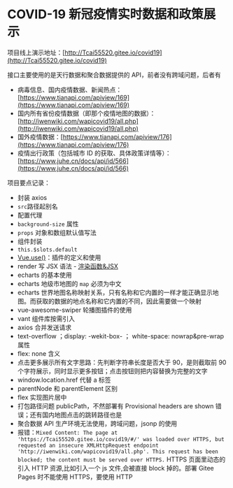 # COVID-19 新冠疫情实时数据和政策展示

项目线上演示地址：[http://Tcai55520.gitee.io/covid19](http://Tcai55520.gitee.io/covid19)

接口主要使用的是天行数据和聚合数据提供的 API，前者没有跨域问题，后者有

- 病毒信息、国内疫情数据、新闻热点：[https://www.tianapi.com/apiview/169](https://www.tianapi.com/apiview/169)
- 国内所有省份疫情数据（即那个疫情地图的数据）：[http://iwenwiki.com/wapicovid19/all.php](http://iwenwiki.com/wapicovid19/all.php)
- 国外疫情数据：[https://www.tianapi.com/apiview/176](https://www.tianapi.com/apiview/176)
- 疫情出行政策（包括城市 ID 的获取、具体政策详情等）：[https://www.juhe.cn/docs/api/id/566](https://www.juhe.cn/docs/api/id/566)

项目要点记录：

- 封装 axios
- `src`路径起别名
- 配置代理
- `background-size` 属性
- `props` 对象和数组默认值写法
- 组件封装
- `this.$slots.default`
- [Vue.use()](https://cn.vuejs.org/v2/api/#Vue-use)：插件的定义和使用
- render 写 JSX 语法 - [渲染函数&JSX](https://cn.vuejs.org/v2/guide/render-function.html#JSX)
- echarts 的基本使用
- echarts 地级市地图的 `map` 必须为中文
- echarts 世界地图名称映射关系，只有名称和它内置的一样才能正确显示地图。而获取的数据的地点名称和它内置的不同，因此需要做一个映射
- vue-awesome-swiper 轮播图插件的使用
- vant 组件库按需引入
- axios 合并发送请求
- text-overflow ；display: -wekit-box- ； white-space: nowrap&pre-wrap 属性
- flex: none 含义
- 点击更多展示所有文字思路：先判断字符串长度是否大于 90，是则截取前 90 个字符展示，同时显示更多按钮；点击按钮则把内容替换为完整的文字
- window.location.href 代替 a 标签
- parentNode 和 parentElement 区别
- flex 实现图片居中
- 打包路径问题 publicPath，不然部署有 Provisional headers are shown 错误；还有国内地图点击的跳转路径也是
- 聚合数据 API 生产环境无法使用，跨域问题，jsonp 的使用
- 报错：`Mixed Content: The page at 'https://Tcai55520.gitee.io/covid19/#/' was loaded over HTTPS, but requested an insecure XMLHttpRequest endpoint 'http://iwenwiki.com/wapicovid19/all.php'. This request has been blocked; the content must be served over HTTPS.` HTTPS 页面里动态的引入 HTTP 资源,比如引入一个 js 文件,会被直接 block 掉的。部署 Gitee Pages 时不能使用 HTTPS，要使用 HTTP
